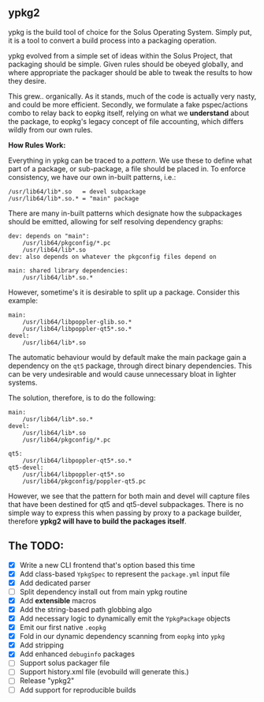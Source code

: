 ypkg2
-----

ypkg is the build tool of choice for the Solus Operating System. Simply put, it
is a tool to convert a build process into a packaging operation.

ypkg evolved from a simple set of ideas within the Solus Project, that packaging
should be simple. Given rules should be obeyed globally, and where appropriate
the packager should be able to tweak the results to how they desire.

This grew.. organically. As it stands, much of the code is actually very nasty,
and could be more efficient. Secondly, we formulate a fake pspec/actions combo
to relay back to eopkg itself, relying on what we **understand** about the package,
to eopkg's legacy concept of file accounting, which differs wildly from our own
rules.

**How Rules Work:**

Everything in ypkg can be traced to a *pattern*. We use these to define what part
of a package, or sub-package, a file should be placed in. To enforce consistency,
we have our own in-built patterns, i.e.:

    /usr/lib64/lib*.so   = devel subpackage
    /usr/lib64/lib*.so.* = "main" package

There are many in-built patterns which designate how the subpackages should be
emitted, allowing for self resolving dependency graphs:

    dev: depends on "main":
        /usr/lib64/pkgconfig/*.pc
        /usr/lib64/lib*.so
    dev: also depends on whatever the pkgconfig files depend on

    main: shared library dependencies:
        /usr/lib64/lib*.so.*

However, sometime's it is desirable to split up a package. Consider this example:

    main:
        /usr/lib64/libpoppler-glib.so.*
        /usr/lib64/libpoppler-qt5*.so.*
    devel:
        /usr/lib64/lib*.so

The automatic behaviour would by default make the main package gain a dependency
on the `qt5` package, through direct binary dependencies. This can be very undesirable
and would cause unnecessary bloat in lighter systems.

The solution, therefore, is to do the following:

    main:
        /usr/lib64/lib*.so.*
    devel:
        /usr/lib64/lib*.so
        /usr/lib64/pkgconfig/*.pc

    qt5:
        /usr/lib64/libpoppler-qt5*.so.*
    qt5-devel:
        /usr/lib64/libpoppler-qt5*.so
        /usr/lib64/pkgconfig/poppler-qt5.pc

However, we see that the pattern for both main and devel will capture files that
have been destined for qt5 and qt5-devel subpackages. There is no simple way to
express this when passing by proxy to a package builder, therefore **ypkg2 will
have to build the packages itself**.

The TODO:
---------

 * [x] Write a new CLI frontend that's option based this time
 * [x] Add class-based `YpkgSpec` to represent the `package.yml` input file
 * [x] Add dedicated parser
 * [ ] Split dependency install out from main ypkg routine
 * [x] Add **extensible** macros
 * [x] Add the string-based path globbing algo
 * [x] Add necessary logic to dynamically emit the `YpkgPackage` objects
 * [x] Emit our first native `.eopkg`
 * [x] Fold in our dynamic dependency scanning from `eopkg` into `ypkg`
 * [x] Add stripping
 * [x] Add enhanced `debuginfo` packages
 * [ ] Support solus packager file
 * [ ] Support history.xml file (evobuild will generate this.)
 * [ ] Release "ypkg2"
 * [ ] Add support for reproducible builds
